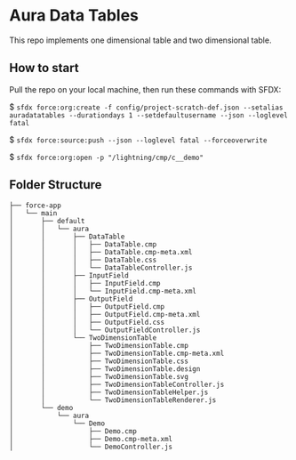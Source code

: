 # Aura Data Tables

This repo implements one dimensional table and two dimensional table.

## How to start

Pull the repo on your local machine, then run these commands with SFDX:

$ `sfdx force:org:create -f config/project-scratch-def.json --setalias auradatatables --durationdays 1 --setdefaultusername --json --loglevel fatal`

$ `sfdx force:source:push --json --loglevel fatal --forceoverwrite`

$ `sfdx force:org:open -p "/lightning/cmp/c__demo"`

## Folder Structure
```
├── force-app
│   └── main
│       ├── default
│       │   └── aura
│       │       ├── DataTable
│       │       │   ├── DataTable.cmp
│       │       │   ├── DataTable.cmp-meta.xml
│       │       │   ├── DataTable.css
│       │       │   └── DataTableController.js
│       │       ├── InputField
│       │       │   ├── InputField.cmp
│       │       │   └── InputField.cmp-meta.xml
│       │       ├── OutputField
│       │       │   ├── OutputField.cmp
│       │       │   ├── OutputField.cmp-meta.xml
│       │       │   ├── OutputField.css
│       │       │   └── OutputFieldController.js
│       │       └── TwoDimensionTable
│       │           ├── TwoDimensionTable.cmp
│       │           ├── TwoDimensionTable.cmp-meta.xml
│       │           ├── TwoDimensionTable.css
│       │           ├── TwoDimensionTable.design
│       │           ├── TwoDimensionTable.svg
│       │           ├── TwoDimensionTableController.js
│       │           ├── TwoDimensionTableHelper.js
│       │           └── TwoDimensionTableRenderer.js
│       └── demo
│           └── aura
│               └── Demo
│                   ├── Demo.cmp
│                   ├── Demo.cmp-meta.xml
│                   └── DemoController.js
```
